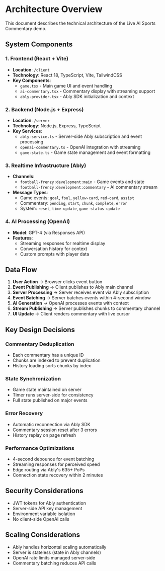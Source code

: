 # Architecture Overview

This document describes the technical architecture of the Live AI Sports Commentary demo.

## System Components

### 1. Frontend (React + Vite)
- **Location**: `/client`
- **Technology**: React 18, TypeScript, Vite, TailwindCSS
- **Key Components**:
  - `game.tsx` - Main game UI and event handling
  - `ai-commentary.tsx` - Commentary display with streaming support
  - `ably-provider.tsx` - Ably SDK initialization and context

### 2. Backend (Node.js + Express)
- **Location**: `/server`
- **Technology**: Node.js, Express, TypeScript
- **Key Services**:
  - `ably-service.ts` - Server-side Ably subscription and event processing
  - `openai-commentary.ts` - OpenAI integration with streaming
  - `game-state.ts` - Game state management and event formatting

### 3. Realtime Infrastructure (Ably)
- **Channels**:
  - `football-frenzy:development:main` - Game events and state
  - `football-frenzy:development:commentary` - AI commentary stream
- **Message Types**:
  - Game events: `goal`, `foul`, `yellow-card`, `red-card`, `assist`
  - Commentary: `pending`, `start`, `chunk`, `complete`, `error`
  - System: `reset`, `time-update`, `game-status-update`

### 4. AI Processing (OpenAI)
- **Model**: GPT-4 (via Responses API)
- **Features**:
  - Streaming responses for realtime display
  - Conversation history for context
  - Custom prompts with player data

## Data Flow

1. **User Action** → Browser clicks event button
2. **Event Publishing** → Client publishes to Ably main channel
3. **Server Processing** → Server receives event via Ably subscription
4. **Event Batching** → Server batches events within 4-second window
5. **AI Generation** → OpenAI processes events with context
6. **Stream Publishing** → Server publishes chunks to commentary channel
7. **UI Update** → Client renders commentary with live cursor

## Key Design Decisions

### Commentary Deduplication
- Each commentary has a unique ID
- Chunks are indexed to prevent duplication
- History loading sorts chunks by index

### State Synchronization
- Game state maintained on server
- Timer runs server-side for consistency
- Full state published on major events

### Error Recovery
- Automatic reconnection via Ably SDK
- Commentary session reset after 3 errors
- History replay on page refresh

### Performance Optimizations
- 4-second debounce for event batching
- Streaming responses for perceived speed
- Edge routing via Ably's 635+ PoPs
- Connection state recovery within 2 minutes

## Security Considerations

- JWT tokens for Ably authentication
- Server-side API key management
- Environment variable isolation
- No client-side OpenAI calls

## Scaling Considerations

- Ably handles horizontal scaling automatically
- Server is stateless (state in Ably channels)
- OpenAI rate limits managed server-side
- Commentary batching reduces API calls